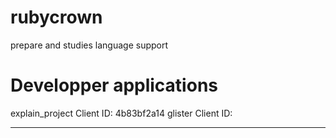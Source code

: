 # rubycrown
prepare and studies language support 
# Developper applications
explain_project
Client ID: 4b83bf2a14
 glister
 Client ID:
 _______________________________________
 
 
 
